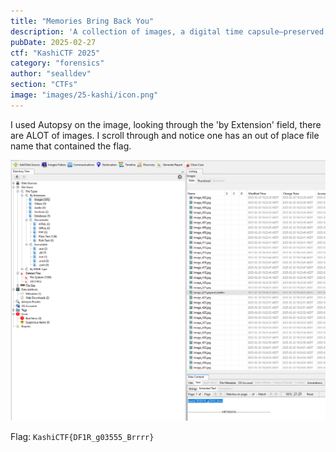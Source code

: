```yaml
---
title: "Memories Bring Back You"
description: 'A collection of images, a digital time capsule—preserved in this file. But is every picture really just a picture? A photographer once said, "Every image tells a story, but some stories are meant to stay hidden." Maybe it’s time to inspect the unseen and find what’s been left behind.'
pubDate: 2025-02-27
ctf: "KashiCTF 2025"
category: "forensics"
author: "sealldev"
section: "CTFs"
image: "images/25-kashi/icon.png"
---
```




I used Autopsy on the image, looking through the 'by Extension' field, there are ALOT of images. I scroll through and notice one has an out of place file name that contained the flag.

![memoriessolve.png](images/25-kashi/memoriessolve.png)

Flag: `KashiCTF{DF1R_g03555_Brrrr}`

